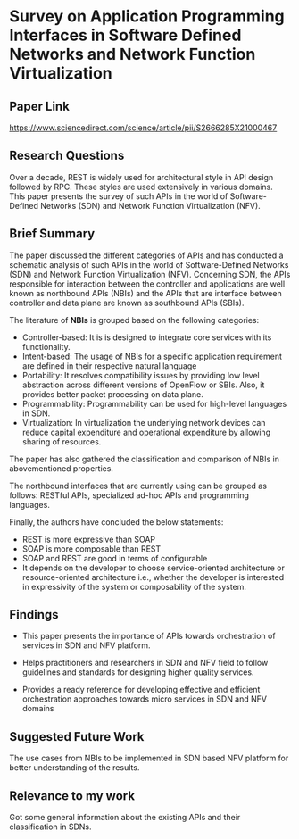 # Survey on Application Programming Interfaces in Software Defined Networks and Network Function Virtualization
## Paper Link

https://www.sciencedirect.com/science/article/pii/S2666285X21000467

## Research Questions

Over a decade, REST is widely used for architectural style in API design followed by RPC. These styles are used extensively in various domains. This paper presents the survey of such APIs in the world of Software-Defined Networks (SDN) and Network Function Virtualization (NFV).

## Brief Summary

The paper discussed the different categories of APIs and has conducted a schematic analysis of such APIs in the world of Software-Defined Networks (SDN) and Network Function Virtualization (NFV). Concerning SDN, the APIs responsible for interaction between the controller and applications are well known as northbound APIs (NBIs) and the APIs that are interface between controller and data plane are known as southbound APIs (SBIs).

The literature of **NBIs** is grouped based on the following categories: 
- Controller-based: It is is designed to integrate core services with its functionality.
- Intent-based: The usage of NBIs for a specific application requirement are defined in their respective natural language
- Portability: It resolves compatibility issues by providing low level abstraction across different versions of OpenFlow or SBIs. Also, it provides better packet processing on data plane.
- Programmability: Programmability can be used for high-level languages in SDN.
- Virtualization: In virtualization the underlying network devices can reduce capital expenditure and operational expenditure by allowing sharing of resources.

The paper has also gathered the classification and comparison of NBIs in abovementioned properties.

The northbound interfaces that are currently using can be grouped as follows: RESTful APIs, specialized ad-hoc APIs and programming languages. 

Finally, the authors have concluded the below statements:

- REST is more expressive than SOAP
- SOAP is more composable than REST
- SOAP and REST are good in terms of configurable
- It depends on the developer to choose service-oriented architecture or resource-oriented architecture i.e., whether the developer is interested in expressivity of the system or composability of the
system.

## Findings

-  This paper presents the importance of APIs towards orchestration of services
in SDN and NFV platform.

- Helps practitioners and researchers in SDN and NFV field to follow guidelines and standards for designing higher quality services.

- Provides a ready reference for developing effective and efficient orchestration approaches towards micro services in SDN and NFV domains


## Suggested Future Work

The use cases from NBIs to be implemented in SDN based NFV platform for better understanding of the results.
  
## Relevance to my work

Got some general information about the existing APIs and their classification in SDNs.

